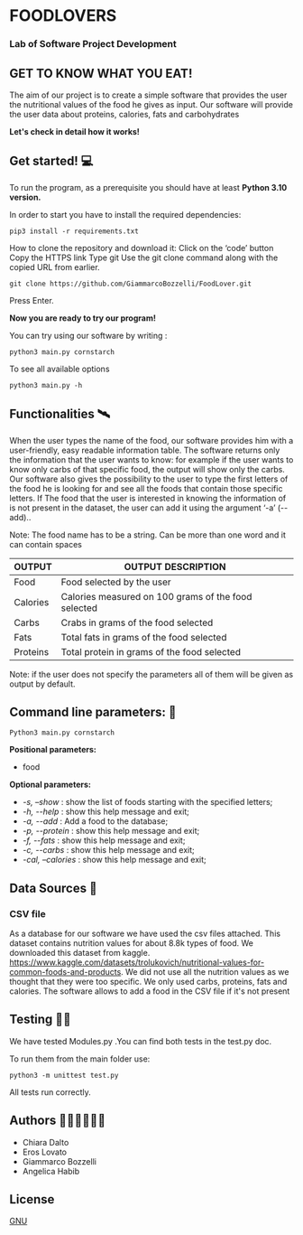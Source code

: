 # FOODLOVERS

### Lab of Software Project Development 
## GET TO KNOW WHAT YOU EAT!

The aim of our project is to create a simple software that provides the user the nutritional values of the food he gives as input. 
Our software will provide the user data about proteins, calories, fats and carbohydrates


**Let's check in detail how it works!**

## Get started! 💻
To run the program, as a prerequisite you should have at least **Python 3.10 version.**

In order to start you have to install the required dependencies: 
```
pip3 install -r requirements.txt
```
How to clone the repository and download it: 
Click on the ‘code’ button
Copy the HTTPS link 
Type git Use the git clone command along with the copied URL from earlier.
```
git clone https://github.com/GiammarcoBozzelli/FoodLover.git

```
Press Enter.

**Now you are ready to try our program!**

You can try using our software by writing :
```
python3 main.py cornstarch
```

To see all available options
```
python3 main.py -h
```


## Functionalities 🛰

When the user types the name of the food,  our software provides him with a user-friendly, easy readable information table. The software returns only the information that the user wants to know: for example if the user wants to know only carbs of that specific food, the output will show only the carbs.
Our software also gives the possibility to the user to type the first letters of the food he is looking for and see all the foods that contain those specific letters.
If The food that the user is interested in knowing the information of is not present in the dataset, the user can add it using the argument ‘-a’ (--add).. 

Note: The food name has to be a string. Can be more than one word and it can contain spaces

OUTPUT | OUTPUT DESCRIPTION 
------------ | ------------- 
Food| Food selected by the user 
Calories| Calories measured on 100 grams of the food selected
Carbs| Crabs in grams of the food selected 
Fats| Total fats in grams of the food selected 
Proteins| Total protein in grams of the food selected 

Note: if the user does not specify the parameters all of them will be given as output by default. 


## Command line parameters: 💾
```
Python3 main.py cornstarch
```




**Positional parameters:** 
- food


**Optional parameters:**
- *-s, –show* : show the list of foods starting with the specified letters; 
- *-h, --help* : show this help message and exit;
- *-a, --add* : Add a food to the database;
- *-p, --protein* : show this help message and exit;
- *-f, --fats* : show this help message and exit;
- *-c, --carbs* : show this help message and exit;
- *-cal, –calories* : show this help message and exit;

## Data Sources 📁

### CSV file
As a database for our software we have used the csv files attached. This dataset contains nutrition values for about 8.8k types of food. We downloaded this dataset from kaggle. https://www.kaggle.com/datasets/trolukovich/nutritional-values-for-common-foods-and-products. We did not use all the nutrition values as we thought that they were too specific. We only used carbs, proteins, fats and calories. 
The software allows to add a food in the CSV file if it's not present

## Testing 🕵️‍♀️
We have tested  Modules.py .You can find both tests in the test.py doc.

To run them from the main folder use:
```
python3 -m unittest test.py
```

All tests run correctly. 



## Authors 🧑‍🤝‍🧑🧑‍🤝‍🧑
- Chiara Dalto 
- Eros Lovato 
- Giammarco Bozzelli
- Angelica Habib

## License 

[GNU](https://www.gnu.org/licenses/gpl-3.0.en.html)

